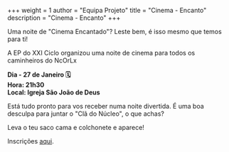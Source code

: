 +++
weight = 1
author = "Equipa Projeto"
title = "Cinema - Encanto"
description = "Cinema - Encanto"
+++

Uma noite de "Cinema Encantado"? Leste bem, é isso mesmo que temos para ti!

<!--more-->

A EP do XXI Ciclo organizou uma noite de cinema para todos os caminheiros do NcOrLx

**Dia - 27 de Janeiro 🗓️  
Hora: 21h30  
Local: Igreja São João de Deus**

Está tudo pronto para vos receber numa noite divertida. É uma boa desculpa para juntar o "Clã do Núcleo", o que achas?

Leva o teu saco cama e colchonete e aparece!

Inscrições [aqui](https://noite-encantada.cenaculoncorlx.pt/).
